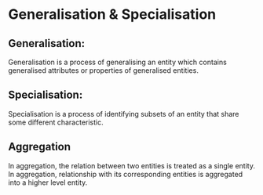 # Generalisation & Specialisation
Generalisation:
---
Generalisation is a process of generalising an entity which contains generalised attributes or properties of generalised entities.

Specialisation:
----
Specialisation is a process of identifying subsets of an entity that share some different characteristic.

Aggregation
---
In aggregation, the relation between two entities is treated as a single entity.
In aggregation, relationship with its corresponding entities is aggregated into a higher level entity.

